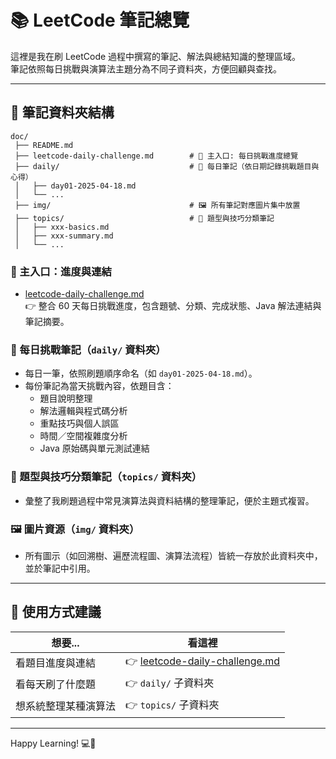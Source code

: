 # 📚 LeetCode 筆記總覽

這裡是我在刷 LeetCode 過程中撰寫的筆記、解法與總結知識的整理區域。  
筆記依照每日挑戰與演算法主題分為不同子資料夾，方便回顧與查找。

---

## 📁 筆記資料夾結構

```
doc/
 ├── README.md                          
 ├── leetcode-daily-challenge.md        # 🔗 主入口: 每日挑戰進度總覽
 ├── daily/                             # 📅 每日筆記（依日期記錄挑戰題目與心得）
 │   ├── day01-2025-04-18.md
 │   └── ...
 ├── img/                               # 🖼️ 所有筆記對應圖片集中放置
 ├── topics/                            # 🧠 題型與技巧分類筆記
 │   ├── xxx-basics.md
 │   ├── xxx-summary.md
 │   └── ...
```

### 🔗 主入口：進度與連結

- [leetcode-daily-challenge.md](./leetcode-daily-challenge.md)  
  👉 整合 60 天每日挑戰進度，包含題號、分類、完成狀態、Java 解法連結與筆記摘要。

### 📅 每日挑戰筆記（`daily/` 資料夾）

- 每日一筆，依照刷題順序命名（如 `day01-2025-04-18.md`）。  
- 每份筆記為當天挑戰內容，依題目含：
  - 題目說明整理
  - 解法邏輯與程式碼分析
  - 重點技巧與個人誤區
  - 時間／空間複雜度分析
  - Java 原始碼與單元測試連結

### 🧠 題型與技巧分類筆記（`topics/` 資料夾）

- 彙整了我刷題過程中常見演算法與資料結構的整理筆記，便於主題式複習。

### 🖼️ 圖片資源（`img/` 資料夾）

- 所有圖示（如回溯樹、遍歷流程圖、演算法流程）皆統一存放於此資料夾中，並於筆記中引用。

---

## 📌 使用方式建議

| 想要...      | 看這裡                                                             |
|------------|-----------------------------------------------------------------|
| 看題目進度與連結   | 👉 [leetcode-daily-challenge.md](./leetcode-daily-challenge.md) |
| 看每天刷了什麼題   | 👉 `daily/` 子資料夾                                                |
| 想系統整理某種演算法 | 👉 `topics/` 子資料夾                                               |

---

Happy Learning! 💻🚀

